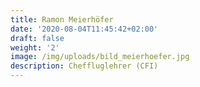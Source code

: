 ```yaml
---
title: Ramon Meierhöfer
date: '2020-08-04T11:45:42+02:00'
draft: false
weight: '2'
image: /img/uploads/bild_meierhoefer.jpg
description: Cheffluglehrer (CFI)
---
```


